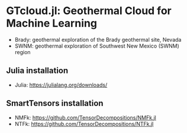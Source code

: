 # GTcloud.jl: Geothermal Cloud for Machine Learning

- Brady: geothermal exploration of the Brady geothermal site, Nevada
- SWNM: geothermal exploration of Southwest New Mexico (SWNM) region

## Julia installation

- Julia: https://julialang.org/downloads/

## SmartTensors installation

- NMFk: https://github.com/TensorDecompositions/NMFk.jl
- NTFk: https://github.com/TensorDecompositions/NTFk.jl
